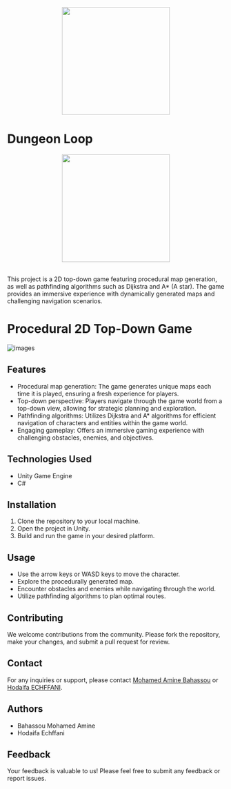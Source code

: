 <div align='center'>
  <img src="https://github.com/user-attachments/assets/ed638755-c3bb-4730-9606-99d0695b85cc" width="250"/>
</div>

# Dungeon Loop

<div align='center'>
  <a href="https://play.unity.com/mg/other/dungeon-loop-webgl">
    <img src="https://github.com/Medamine-Bahassou/Unity-Project-Procedural-Map-Generation-PathFinding/assets/146652318/79ccd927-a2ba-411d-b39c-356a5f823d36" width="250"/>
  </a>
</div>

<br/>

This project is a 2D top-down game featuring procedural map generation, as well as pathfinding algorithms such as Dijkstra and A* (A star). The game provides an immersive experience with dynamically generated maps and challenging navigation scenarios.



# Procedural 2D Top-Down Game

![images](https://github.com/Medamine-Bahassou/Unity-Project-Procedural-Map-Generation-PathFinding/assets/146652318/b974d94d-f7b5-4a66-96ea-f17b91cdf2ce)


## Features
- Procedural map generation: The game generates unique maps each time it is played, ensuring a fresh experience for players.
- Top-down perspective: Players navigate through the game world from a top-down view, allowing for strategic planning and exploration.
- Pathfinding algorithms: Utilizes Dijkstra and A* algorithms for efficient navigation of characters and entities within the game world.
- Engaging gameplay: Offers an immersive gaming experience with challenging obstacles, enemies, and objectives.

## Technologies Used
- Unity Game Engine
- C#

## Installation
1. Clone the repository to your local machine.
2. Open the project in Unity.
3. Build and run the game in your desired platform.

## Usage
- Use the arrow keys or WASD keys to move the character.
- Explore the procedurally generated map.
- Encounter obstacles and enemies while navigating through the world.
- Utilize pathfinding algorithms to plan optimal routes.

## Contributing
We welcome contributions from the community. Please fork the repository, make your changes, and submit a pull request for review.

## Contact
For any inquiries or support, please contact [Mohamed Amine Bahassou](https://www.linkedin.com/in/mohamed-amine-bahassou/) or [Hodaifa ECHFFANI](https://www.linkedin.com/in/hodaifa-echffani-297b7b284?miniProfileUrn=urn%3Ali%3Afs_miniProfile%3AACoAAEU6htMBAiIjTH-_vJIaNwi0VV9w_jMQPCQ&lipi=urn%3Ali%3Apage%3Ad_flagship3_search_srp_all%3BRpSlo2qsSNi%2Bs3WECsKeeg%3D%3D).

## Authors
- Bahassou Mohamed Amine
- Hodaifa Echffani 

## Feedback
Your feedback is valuable to us! Please feel free to submit any feedback or report issues.
